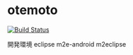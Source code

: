 otemoto
==============
[![Build Status](https://travis-ci.org/va034600/nanairo-reader.png?branch=master)](https://travis-ci.org/va034600/nanairo-reader)



開発環境
	eclipse
		m2e-android
		m2eclipse
